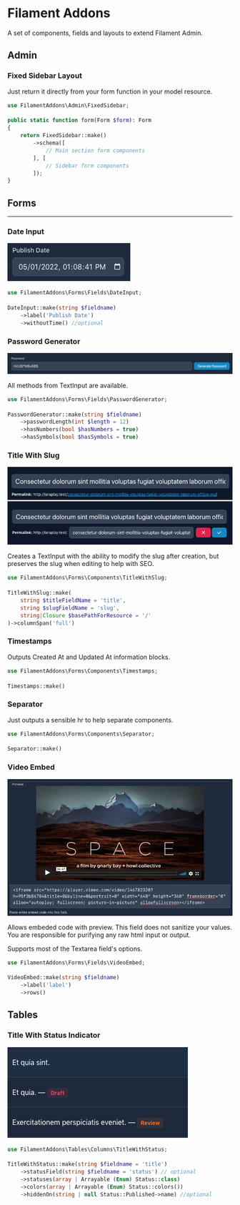 # Filament Addons

A set of components, fields and layouts to extend Filament Admin.

## Admin

### **Fixed Sidebar Layout**

Just return it directly from your form function in your model resource.

```php
use FilamentAddons\Admin\FixedSidebar;

public static function form(Form $form): Form
{
    return FixedSidebar::make()
        ->schema([
            // Main section form components
        ], [
            // Sidebar form components
        ]);
}
```

## Forms

---

### **Date Input**

![date input](images/date-input.png)

```php
use FilamentAddons\Forms\Fields\DateInput;

DateInput::make(string $fieldname)
    ->label('Publish Date')
    ->withoutTime() //optional
```

### **Password Generator**

![password generator](images/password-generator.png)

All methods from TextInput are available.

```php
use FilamentAddons\Forms\Fields\PasswordGenerator;

PasswordGenerator::make(string $fieldname)
    ->passwordLength(int $length = 12)
    ->hasNumbers(bool $hasNumbers = true)
    ->hasSymbols(bool $hasSymbols = true)
```

### **Title With Slug**

![title with slug](images/title-with-slug.png) ![title with slug open](images/title-with-slug-open.png)

Creates a TextInput with the ability to modify the slug after creation, but preserves the slug when editing to help with SEO.

```php
use FilamentAddons\Forms\Components\TitleWithSlug;

TitleWithSlug::make(
    string $titleFieldName = 'title',
    string $slugFieldName = 'slug',
    string|Closure $basePathForResource = '/'
)->columnSpan('full')
```

### **Timestamps**

Outputs Created At and Updated At information blocks.

```php
use FilamentAddons\Forms\Components\Timestamps;

Timestamps::make()
```

### **Separator**

Just outputs a sensible hr to help separate components.

```php
use FilamentAddons\Forms\Components\Separator;

Separator::make()
```

### **Video Embed**

![video-embed](images/video-embed.png)

Allows embeded code with preview. This field does not sanitize your values. You are responsible for purifying any raw html input or output.

Supports most of the Textarea field's options.

```php
use FilamentAddons\Forms\Fields\VideoEmbed;

VideoEmbed::make(string $fieldname)
    ->label('label')
    ->rows()
```

## Tables

### **Title With Status Indicator**

![title with status](images/title-with-status.png)

```php
use FilamentAddons\Tables\Columns\TitleWithStatus;

TitleWithStatus::make(string $fieldname = 'title')
    ->statusField(string $fieldname = 'status') // optional
    ->statuses(array | Arrayable (Enum) Status::class)
    ->colors(array | Arrayable (Enum) Status::colors())
    ->hiddenOn(string | null Status::Published->name) //optional
```
